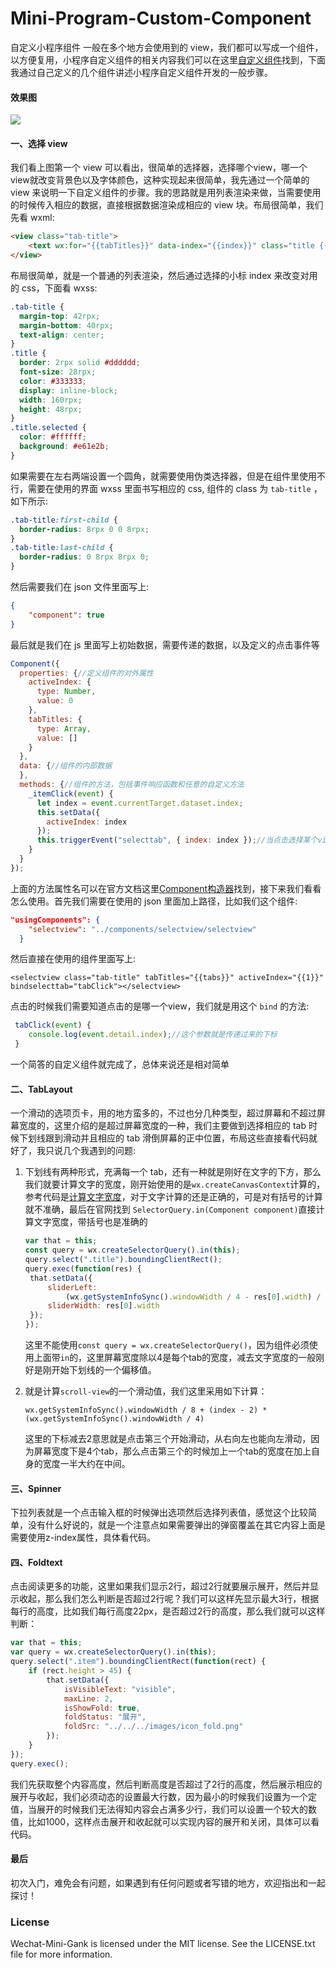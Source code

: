 # Mini-Program-Custom-Component
自定义小程序组件
一般在多个地方会使用到的 view，我们都可以写成一个组件，以方便复用，小程序自定义组件的相关内容我们可以在这里[自定义组件](https://developers.weixin.qq.com/miniprogram/dev/framework/custom-component/wxml-wxss.html)找到，下面我通过自己定义的几个组件讲述小程序自定义组件开发的一般步骤。
#### 效果图
![](https://github.com/wvisible/Mini-Program-Custom-Component/blob/master/image/demonstrate.gif)
#### 一、选择 view

我们看上图第一个 view 可以看出，很简单的选择器，选择哪个view，哪一个view就改变背景色以及字体颜色，这种实现起来很简单，我先通过一个简单的 view 来说明一下自定义组件的步骤。我的思路就是用列表渲染来做，当需要使用的时候传入相应的数据，直接根据数据渲染成相应的 view 块。布局很简单，我们先看 wxml:

```html
<view class="tab-title">
    <text wx:for="{{tabTitles}}" data-index="{{index}}" class="title {{activeIndex === index ? 'selected' : ''}}" bindtap="_itemClick">{{item}}</text>
</view>
```

布局很简单，就是一个普通的列表渲染，然后通过选择的小标 index 来改变对用的 css，下面看 wxss:

```css
.tab-title {
  margin-top: 42rpx;
  margin-bottom: 40rpx;
  text-align: center;
}
.title {
  border: 2rpx solid #dddddd;
  font-size: 28rpx;
  color: #333333;
  display: inline-block;
  width: 160rpx;
  height: 48rpx;
}
.title.selected {
  color: #ffffff;
  background: #e61e2b;
}

```

如果需要在左右两端设置一个圆角，就需要使用伪类选择器，但是在组件里使用不行，需要在使用的界面 wxss 里面书写相应的 css, 组件的 class 为 `tab-title` ，如下所示:

```css
.tab-title:first-child {
  border-radius: 8rpx 0 0 8rpx;
}
.tab-title:last-child {
  border-radius: 0 8rpx 8rpx 0;
}
```

然后需要我们在 json 文件里面写上:

```json
{
    "component": true
}
```

最后就是我们在 js 里面写上初始数据，需要传递的数据，以及定义的点击事件等

```javascript
Component({
  properties: {//定义组件的对外属性
    activeIndex: {
      type: Number,
      value: 0
    },
    tabTitles: {
      type: Array,
      value: []
    }
  },
  data: {//组件的内部数据
  },
  methods: {//组件的方法，包括事件响应函数和任意的自定义方法
    _itemClick(event) {
      let index = event.currentTarget.dataset.index;
      this.setData({
        activeIndex: index
      });
      this.triggerEvent("selecttab", { index: index });//当点击选择某个view时对外暴露一个方法，类似于接口回调
    }
  }
});
```

上面的方法属性名可以在官方文档这里[Component构造器](https://developers.weixin.qq.com/miniprogram/dev/framework/custom-component/component.html)找到，接下来我们看看怎么使用。首先我们需要在使用的 json 里面加上路径，比如我们这个组件:

```json
"usingComponents": {
    "selectview": "../components/selectview/selectview"
  }
```

然后直接在使用的组件里面写上:

```wxml
<selectview class="tab-title" tabTitles="{{tabs}}" activeIndex="{{1}}" bindselecttab="tabClick"></selectview>
```

点击的时候我们需要知道点击的是哪一个view，我们就是用这个 `bind` 的方法:

```javascript
 tabClick(event) {
    console.log(event.detail.index);//这个参数就是传递过来的下标
 }
```

一个简答的自定义组件就完成了，总体来说还是相对简单

#### 二、TabLayout

一个滑动的选项页卡，用的地方蛮多的，不过也分几种类型，超过屏幕和不超过屏幕宽度的，这里介绍的是超过屏幕宽度的一种，我们主要做到选择相应的 tab 时候下划线跟到滑动并且相应的 tab 滑倒屏幕的正中位置，布局这些直接看代码就好了，我只说几个我遇到的问题:

1. 下划线有两种形式，充满每一个 tab，还有一种就是刚好在文字的下方，那么我们就要计算文字的宽度，刚开始使用的是`wx.createCanvasContext`计算的，参考代码是[计算文字宽度](https://developers.weixin.qq.com/community/develop/doc/0000aabe9b0960eefe7617bc756400)，对于文字计算的还是正确的，可是对有括号的计算就不准确，最后在官网找到 `SelectorQuery.in(Component component)`直接计算文字宽度，带括号也是准确的

   ```javascript
   var that = this;
   const query = wx.createSelectorQuery().in(this);
   query.select(".title").boundingClientRect();
   query.exec(function(res) {
   	that.setData({
   		sliderLeft:
   			(wx.getSystemInfoSync().windowWidth / 4 - res[0].width) / 2,
   		sliderWidth: res[0].width
   	});
   });
   ```

   这里不能使用`const query = wx.createSelectorQuery()`，因为组件必须使用上面带`in`的，这里屏幕宽度除以4是每个tab的宽度，减去文字宽度的一般刚好是刚开始下划线的一个偏移值。

2. 就是计算`scroll-view`的一个滑动值，我们这里采用如下计算：

   ```
   wx.getSystemInfoSync().windowWidth / 8 + (index - 2) * (wx.getSystemInfoSync().windowWidth / 4)
   ```

   这里的下标减去2意思就是点击第三个开始滑动，从右向左也能向左滑动，因为屏幕宽度下是4个tab，那么点击第三个的时候加上一个tab的宽度在加上自身的宽度一半大约在中间。

#### 三、Spinner

下拉列表就是一个点击输入框的时候弹出选项然后选择列表值，感觉这个比较简单，没有什么好说的，就是一个注意点如果需要弹出的弹窗覆盖在其它内容上面是需要使用z-index属性，具体看代码。

#### 四、Foldtext

点击阅读更多的功能，这里如果我们显示2行，超过2行就要展示展开，然后并显示收起，那么我们怎么判断是否超过2行呢？我们可以这样先显示最大3行，根据每行的高度，比如我们每行高度22px，是否超过2行的高度，那么我们就可以这样判断：

```javascript
var that = this;
var query = wx.createSelectorQuery().in(this);
query.select(".item").boundingClientRect(function(rect) {
    if (rect.height > 45) {
        that.setData({
            isVisibleText: "visible",
            maxLine: 2,
            isShowFold: true,
            foldStatus: "展开",
            foldSrc: "../../../images/icon_fold.png"
        });
    }
});
query.exec();
```

我们先获取整个内容高度，然后判断高度是否超过了2行的高度，然后展示相应的展开与收起，我们必须动态的设置最大行数，因为最小的时候我们设置为一个定值，当展开的时候我们无法得知内容会占满多少行，我们可以设置一个较大的数值，比如1000，这样点击展开和收起就可以实现内容的展开和关闭，具体可以看代码。

#### 最后
初次入门，难免会有问题，如果遇到有任何问题或者写错的地方，欢迎指出和一起探讨！

### License
Wechat-Mini-Gank is licensed under the MIT license. See the LICENSE.txt file for more information.
